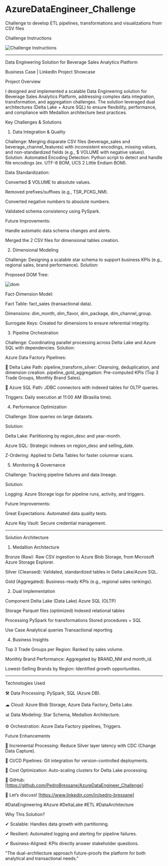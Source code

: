 # AzureDataEngineer_Challenge
Challenge to develop ETL pipelines, transformations and visualizations from CSV files

Challenge Instructions

![Challenge Instructions](https://github.com/user-attachments/assets/736fd5d4-eca9-471c-8cf3-b4838d26c7fc)

---------------------------------------------------------------------------------------------------------------------------------------------------------------------------------------------------------------------------------------------------------------------

Data Engineering Solution for Beverage Sales Analytics Platform

Business Case | LinkedIn Project Showcase

Project Overview

I designed and implemented a scalable Data Engineering solution for Beverage Sales Analytics Platform, addressing complex data integration, transformation, and aggregation challenges. The solution leveraged dual architectures (Delta Lake + Azure SQL) to ensure flexibility, performance, and compliance with Medallion architecture best practices.

Key Challenges & Solutions

1. Data Integration & Quality

Challenge: Merging disparate CSV files (beverage_sales and beverage_channel_features) with inconsistent encodings, missing values, and non-standardized fields (e.g., $ VOLUME with negative values).
Solution: Automated Encoding Detection: Python script to detect and handle file encodings (ex. UTF-8 BOM, UCS 2 Little Endiam BOM).

Data Standardization:

Converted $ VOLUME to absolute values.

Removed prefixes/suffixes (e.g., TSR_PCKG_NM).

Converted negative numbers to absolute numbers.

Validated schema consistency using PySpark.

Future Improvements:

Handle automatic data schema changes and alerts.

Merged the 2 CSV files for dimensional tables creation.

2. Dimensional Modeling

Challenge: Designing a scalable star schema to support business KPIs (e.g., regional sales, brand performance).
Solution:

Proposed DOM Tree:

![dom](https://github.com/user-attachments/assets/7d1ec5c6-083d-4c74-974c-c165e2866c3c)

Fact-Dimension Model:

Fact Table: fact_sales (transactional data).

Dimensions: dim_month, dim_flavor, dim_package, dim_channel_group.

Surrogate Keys: Created for dimensions to ensure referential integrity.

3. Pipeline Orchestration

Challenge: Coordinating parallel processing across Delta Lake and Azure SQL with dependencies.
Solution:

Azure Data Factory Pipelines:

🔹 Delta Lake Path:
pipeline_transform_silver: Cleansing, deduplication, and dimension creation.
pipeline_gold_aggregation: Pre-computed KPIs (Top 3 Trade Groups, Monthly Brand Sales).

🔹 Azure SQL Path: 
JDBC connectors with indexed tables for OLTP queries.

Triggers: Daily execution at 11:00 AM (Brasilia time).

4. Performance Optimization

Challenge: Slow queries on large datasets.

Solution:

Delta Lake: Partitioning by region_desc and year-month.

Azure SQL: Strategic indexes on region_desc and selling_date.

Z-Ordering: Applied to Delta Tables for faster columnar scans.

5. Monitoring & Governance

Challenge: Tracking pipeline failures and data lineage.

Solution:

Logging: Azure Storage logs for pipeline runs, activity, and triggers.

Future Improvements:

Great Expectations: Automated data quality tests.

Azure Key Vault: Secure credential management.

---------------------------------------------------------------------------------------------------------------------------------------------------------------------------------------------------------------------------------------------------------------------

Solution Architecture

1. Medallion Architecture

Bronze (Raw): Raw CSV ingestion to Azure Blob Storage, from Microsoft Azure Storage Explorer.

Silver (Cleansed): Validated, standardized tables in Delta Lake/Azure SQL.

Gold (Aggregated): Business-ready KPIs (e.g., regional sales rankings).

2. Dual Implementation

Component	Delta Lake (Data Lake)	Azure SQL (OLTP)

Storage	Parquet files (optimized)	Indexed relational tables

Processing	PySpark for transformations	Stored procedures + SQL

Use Case	Analytical queries	Transactional reporting

4. Business Insights

Top 3 Trade Groups per Region: Ranked by sales volume.

Monthly Brand Performance: Aggregated by BRAND_NM and month_id.

Lowest-Selling Brands by Region: Identified growth opportunities.

---------------------------------------------------------------------------------------------------------------------------------------------------------------------------------------------------------------------------------------------------------------------

Technologies Used

🛠 Data Processing: PySpark, SQL (Azure DB).

☁ Cloud: Azure Blob Storage, Azure Data Factory, Delta Lake.

📊 Data Modeling: Star Schema, Medallion Architecture.

⚙ Orchestration: Azure Data Factory pipelines, Triggers.

Future Enhancements

🔹 Incremental Processing: Reduce Silver layer latency with CDC (Change Data Capture).

🔹 CI/CD Pipelines: Git integration for version-controlled deployments.

🔹 Cost Optimization: Auto-scaling clusters for Delta Lake processing.

🔗 GitHub: [https://github.com/PedroBressane/AzureDataEngineer_Challenge]

📩 Let’s discuss! [https://www.linkedin.com/in/pedro-bressane]

#DataEngineering #Azure #DeltaLake #ETL #DataArchitecture

Why This Solution?

✔ Scalable: Handles data growth with partitioning.

✔ Resilient: Automated logging and alerting for pipeline failures.

✔ Business-Aligned: KPIs directly answer stakeholder questions.

"The dual-architecture approach future-proofs the platform for both analytical and transactional needs."
